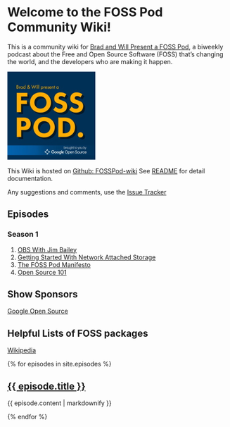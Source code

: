 # Welcome to the FOSS Pod Community Wiki!

This is a community wiki for [Brad and Will Present a FOSS Pod](https://fosspod.content.town),
a biweekly podcast about the Free and Open Source Software (FOSS) that’s changing the world, and the developers who are making it happen.

![FOSSPod Logo](images/fosspod-logo.jpg)

This Wiki is hosted on [Github:
FOSSPod-wiki](https://github.com/TurboSB/FOSSPod-wiki) See [README](README.md)
for detail documentation.

Any suggestions and comments, use the [Issue Tracker](https://github.com/TurboSB/FOSSPod-wiki/issues)

## Episodes
### Season 1
1. [OBS With Jim Bailey](_episodes/S1E1-OBS.md)
2. [Getting Started With Network Attached Storage](_episodes/S1E2-NAS.md)
3. [The FOSS Pod Manifesto](_episodes/S1E3-Manifesto.md)
4. [Open Source 101](_episodes/S1E4-OSS101.md)

## Show Sponsors
[Google Open Source](opensource.google)

## Helpful Lists of FOSS packages
[Wikipedia](https://en.wikipedia.org/wiki/List_of_free_and_open-source_software_packages)


{% for episodes in site.episodes %}
  <h2>
    <a href="{{ episode.url }}">
      {{ episode.title }}
    </a>
  </h2>
  <p>{{ episode.content | markdownify }}</p>
{% endfor %}
